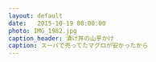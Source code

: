 ```yaml
---
layout: default
date:   2015-10-19 00:00:00
photo: IMG_1982.jpg
caption_header: 漬け丼の山芋かけ
caption: スーパで売ってたマグロが安かったから
---
```

